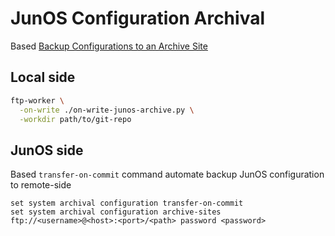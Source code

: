 # JunOS Configuration Archival

Based [Backup Configurations to an Archive Site][backup-configuration]

[backup-configuration]: https://www.juniper.net/documentation/en_US/junos/topics/task/configuration/junos-software-system-management-router-configuration-archiving.html

## Local side

```bash
ftp-worker \
  -on-write ./on-write-junos-archive.py \
  -workdir path/to/git-repo
```

## JunOS side

Based `transfer-on-commit` command automate backup JunOS configuration to remote-side

```plain
set system archival configuration transfer-on-commit
set system archival configuration archive-sites ftp://<username>@<host>:<port>/<path> password <password>
```
